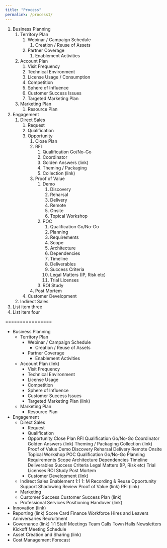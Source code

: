 ```yaml
---
title: "Process"
permalink: /process1/
---
```

1. Business Planning
    1. Territory Plan
        1. Webinar / Campaign Schedule
            1. Creation / Reuse of Assets
        2. Partner Coverage
            1. Enablement Activities
    2. Account Plan
        1. Visit Frequency
        2. Technical Environment
        3. License Usage / Consumption
        4. Competition
        5. Sphere of Influence
        6. Customer Success Issues
        7. Targeted Marketing Plan
    3. Marketing Plan
        1. Resource Plan
2. Engagement
    1. Direct Sales
        1. Request
        2. Qualification
        3. Opportunity
            1. Close Plan
            2. RFI
                1. Qualification Go/No-Go
                2. Coordinator
                3. Golden Answers (link)
                4. Theming / Packaging
                5. Collection (link)
            3. Proof of Value
                1. Demo
                    1. Discovery
                    2. Reharsal
                    3. Delivery
                      1. Remote
                      2. Onsite
                    3. Topical Workshop
                2. POC
                    1. Qualification Go/No-Go
                    2. Planning
                    3. Requirements
                    4. Scope
                    5. Architecture
                    6. Dependencies
                    7. Timeline
                    8. Deliverables
                    9. Success Criteria
                    10. Legal Matters (IP, Risk etc)
                    11. Trial Licenses
                3. ROI Study
            4. Post Mortem
        4. Customer Development
    2. Indirect Sales
3. List item three
4. List item four


================

<ul>
  <li>Business Planning
    <ul>
      <li>Territory Plan
        <ul>
          <li> Webinar / Campaign Schedule
            <ul><li>Creation / Reuse of Assets</li></ul>
          <li>Partner Coverage
            <ul><li>Enablement Activities</li></ul>
        </ul>
      <li>Account Plan (link)
        <ul>
          <li>Visit Frequency
          <li>Technical Environment
          <li>License Usage
          <li>Competition
          <li>Sphere of Influence
          <li>Customer Success Issues
          <li>Targeted Marketing Plan (link)
        </ul>
      <li>Marketing Plan
        <ul><li>Resource Plan</li></ul>
    </ul>
  <li>Engagement
    <ul>
      <li>Direct Sales
        <ul>
          <li>Request
          <li>Qualification
          <li>Opportunity
        Close Plan
        RFI
          Qualification Go/No-Go
          Coordinator
          Golden Answers (link)
          Theming / Packaging
          Collection (link)
        Proof of Value
          Demo
            Discovery
            Reharsal
            Delivery
              Remote
              Onsite
          Topical Workshop
          POC
            Qualification Go/No-Go
            Planning
            Requirements
            Scope
            Architecture
            Dependencies
            Timeline
            Deliverables
            Success Criteria
            Legal Matters (IP, Risk etc)
            Trial Licenses
          ROI Study
          Post Mortem
          <li>Customer Development (link)
        </ul>
      <li>Indirect Sales
      Enablement
        1:1
        1: M
        Recording & Reuse
      Opportunity Support
        Shadowing
        Review Proof of Value (link)
        RFI (link)
      <li>Marketing
      <li>Customer Success
      Customer Success Plan (link)
      <li>Professional Services
    Positioning
    Handover (link)
    </ul>
  <li>Innovation (link)
  <li>Reporting (link)
  Score Card
  Finance
  Workforce
    Hires and Leavers
    Anniversaries
    Recruitment
  <li>Governance (link)
  1:1
  Staff Meetings
  Team Calls
  Town Halls
  Newsletters
  Kickoff
  Meeting Schedule
  <li>Asset Creation and Sharing (link)
  <li>Cost Management
  Forecast
</ul>
